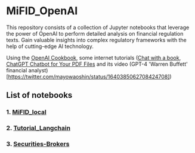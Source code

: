 # MiFID_OpenAI
This repository consists of a collection of Jupyter notebooks that leverage the power of OpenAI to perform detailed analysis on financial regulation texts. Gain valuable insights into complex regulatory frameworks with the help of cutting-edge AI technology.

Using the [OpenAI Cookbook](https://github.com/openai/openai-cookbook/tree/main/examples), some internet tutorials ([Chat with a book](https://github.com/gkamradt/langchain-tutorials/blob/main/data_generation/Ask%20A%20Book%20Questions.ipynb), [ChatGPT Chatbot for Your PDF Files]([https://www.youtube.com/watch?v=ih9PBGVVOO4](https://github.com/mayooear/gpt4-pdf-chatbot-langchain)) and its video (GPT-4 'Warren Buffett' financial analyst)[https://twitter.com/mayowaoshin/status/1640385062708424708])

## List of notebooks
### 1. [MiFID_local](https://github.com/capm/MiFID_OpenAI/blob/main/MiFID_local.ipynb)

### 2. [Tutorial_Langchain](https://github.com/capm/MiFID_OpenAI/blob/main/Tutorial_Langchain.ipynb)
### 3. [Securities-Brokers](https://github.com/capm/MiFID_OpenAI/blob/main/Securities-Brokers.ipynb)
